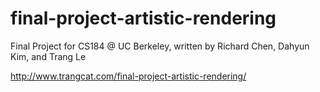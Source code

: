 # final-project-artistic-rendering
Final Project for CS184 @ UC Berkeley, written by Richard Chen, Dahyun Kim, and Trang Le

http://www.trangcat.com/final-project-artistic-rendering/
